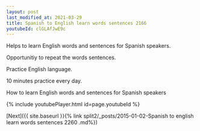 ```yaml
---
layout: post
last_modified_at: 2021-03-29
title: Spanish to English learn words sentences 2166 
youtubeId: clGLAfJwE9c
---
```

 
 
Helps to learn English words and sentences for Spanish speakers.

Opportunitiy to repeat the words sentences. 

Practice English language. 
 
10 minutes practice every day. 
 
How to learn English words and sentences for Spanish speakers 
 
{% include youtubePlayer.html id=page.youtubeId %}
 
 
[Next]({{ site.baseurl }}{% link  split2/_posts/2015-01-02-Spanish to english learn words sentences 2260 .md%})
 
